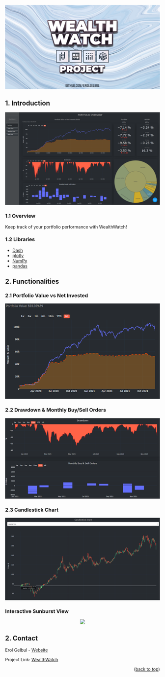 <div id="top"></div>

<p align="center">
  <img src="images/cover_image.jpg">
</p>

<!-- ABOUT THE PROJECT -->
## 1. Introduction

<p align="center">
  <img src="images/ss0.png">
</p>

### 1.1 Overview

Keep track of your portfolio performance with WealthWatch!

### 1.2 Libraries

- [Dash](https://plotly.com/dash/)
- [plotly](https://plotly.com/)
- [NumPy](https://numpy.org/)
- [pandas](https://pandas.pydata.org/)


## 2. Functionalities

### 2.1 Portfolio Value vs Net Invested

<p align="center">
  <img width=600 src="images/ss1.png">
</p>

### 2.2 Drawdown & Monthly Buy/Sell Orders

<p align="center">
  <img width=600 src="images/ss2.png">
</p>

### 2.3 Candlestick Chart

<p align="center">
  <img width=600 src="images/ss3.png">
</p>

### Interactive Sunburst View

<p align="center">
  <img width=600 src="images/vid0.gif">
</p>



<!-- CONTACT -->
## 2. Contact

Erol Gelbul - [Website](erolgelbul.com)

Project Link: [WealthWatch](https://github.com/ErolGelbul/investment_tracker)

<p align="right">(<a href="#top">back to top</a>)</p>